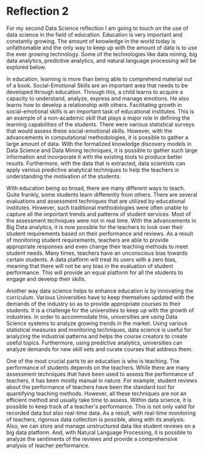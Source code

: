# Reflection 2

For my second Data Science reflection I am going to touch on the use of data science in the field of education. Education is very important and constantly growing. The amount of 
knowledge in the world today is unfathomable and the only way to keep up with the amount of data is to use the ever growing technology. Some of the technologies like data 
mining, big data analytics, predictive analytics, and natural language processing will be explored below.

In education, learning is more than being able to comprehend material out of a book. Social-Emotional Skills are an important area that needs to be developed through education. 
Through this, a child learns to acquire a capacity to understand, analyze, express and manage emotions. He also learns how to develop a relationship with others. Facilitating 
growth in social-emotional skills is an important task of educational institutes. This is an example of a non-academic skill that plays a major role in defining the learning 
capabilities of the students. There were various statistical surveys that would assess these social-emotional skills. However, with the advancements in computational 
methodologies, it is possible to gather a large amount of data. With the formalized knowledge discovery models in Data Science and Data Mining techniques, it is possible to 
gather such large information and incorporate it with the existing tools to produce better results. Furthermore, with the data that is extracted, data scientists can apply 
various predictive analytical techniques to help the teachers in understanding the motivation of the students.

With education being so broad, there are many different ways to teach. Quite frankly, some students learn differently from others. There are several evaluations and assessment 
techniques that are utilized by educational institutes. However, such traditional methodologies were often unable to capture all the important trends and patterns of student 
services. Most of the assessment techniques were not in real time. With the advancements in Big Data analytics, it is now possible for the teachers to look over their student 
requirements based on their performance and reviews. As a result of monitoring student requirements, teachers are able to provide appropriate responses and even change their 
teaching methods to meet student needs. Many times, teachers have an unconscious bias towards certain students. A data platform will treat its users with a zero bias, meaning 
that there will not be any bias in the evaluation of student performance. This will provide an equal platform for all the students to engage and develop their skills.


Another way data science helps to enhance education is by innovating the curriculum. Various Universities have to keep themselves updated with the demands of the industry so as 
to provide appropriate courses to their students. It is a challenge for the universities to keep up with the growth of industries. In order to accommodate this, universities are 
using Data Science systems to analyze growing trends in the market. Using various statistical measures and monitoring techniques, data science is useful for analyzing the 
industrial patterns and helps the course creators to create useful topics. Furthermore, using predictive analytics, universities can analyze demands for new skill sets and 
curate courses that address them.


One of the most crucial parts to an education is who is teaching. The performance of students depends on the teachers. While there are many assessment techniques that have been 
used to assess the performance of teachers, it has been mostly manual in nature. For example, student reviews about the performance of teachers have been the standard tool for 
quantifying teaching methods. However, all these techniques are not an efficient method and usually take time to assess. Within data science, it is possible to keep track of a 
teacher's performance. This is not only valid for recorded data but also real-time data. As a result, with real-time monitoring of teachers, rigorous data collection is 
possible, along with its analysis. Also, we can store and manage unstructured data like student reviews on a big data platform. And, with Natural Language Processing, it is 
possible to analyze the sentiments of the reviews and provide a comprehensive analysis of teacher performance.
